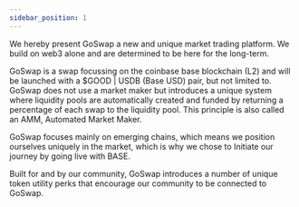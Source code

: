 ```yaml
---
sidebar_position: 1
---
```


We hereby present GoSwap a new and unique market trading platform. We build on web3 alone and are determined to be here for the long-term.

GoSwap is a swap focussing on the coinbase base blockchain (L2) and will be launched with a $GOOD | USDB (Base USD) pair, but not limited to. GoSwap does not use a market maker but introduces a unique system where liquidity pools are automatically created and funded by returning a percentage of each swap to the liquidity pool. This principle is also called an AMM, Automated Market Maker.

GoSwap focuses mainly on emerging chains, which means we position ourselves uniquely in the market, which is why we chose to Initiate our journey by going live with BASE.

Built for and by our community, GoSwap introduces a number of unique token utility perks that encourage our community to be connected to GoSwap.
